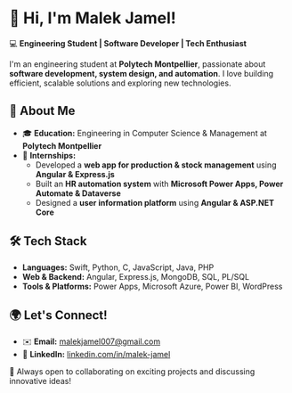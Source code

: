 # 👋 Hi, I'm Malek Jamel!  

💻 **Engineering Student | Software Developer | Tech Enthusiast**  

I'm an engineering student at **Polytech Montpellier**, passionate about **software development, system design, and automation**. I love building efficient, scalable solutions and exploring new technologies.  

## 🚀 About Me  
- 🎓 **Education:** Engineering in Computer Science & Management at **Polytech Montpellier**  
- 💼 **Internships:**  
  - Developed a **web app for production & stock management** using **Angular & Express.js**  
  - Built an **HR automation system** with **Microsoft Power Apps, Power Automate & Dataverse**  
  - Designed a **user information platform** using **Angular & ASP.NET Core**  

## 🛠 Tech Stack  
- **Languages:** Swift, Python, C, JavaScript, Java, PHP  
- **Web & Backend:** Angular, Express.js, MongoDB, SQL, PL/SQL
- **Tools & Platforms:** Power Apps, Microsoft Azure, Power BI,  WordPress  

## 🌍 Let's Connect!  
- ✉️ **Email:** malekjamel007@gmail.com  
- 🔗 **LinkedIn:** [linkedin.com/in/malek-jamel](https://www.linkedin.com/in/malek-jamel)  

🚀 Always open to collaborating on exciting projects and discussing innovative ideas!  
